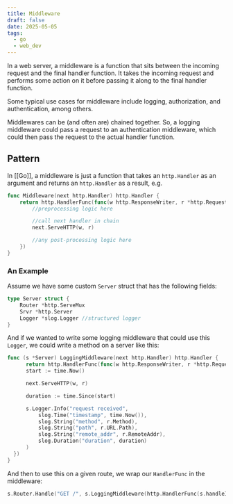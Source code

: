 ```yaml
---
title: Middleware
draft: false
date: 2025-05-05
tags:
  - go
  - web_dev
---
```

In a web server, a middleware is a function that sits between the incoming request and the final handler function. It takes the incoming request and performs some action on it before passing it along to the final handler function.

Some typical use cases for middleware include logging, authorization, and authentication, among others.

Middlewares can be (and often are) chained together. So, a logging middleware could pass a request to an authentication middleware, which could then pass the request to the actual handler function.

## Pattern

In [[Go]], a middleware is just a function that takes an `http.Handler` as an argument and returns an `http.Handler` as a result, e.g.

```go
func Middleware(next http.Handler) http.Handler {
	return http.HandlerFunc(func(w http.ResponseWriter, r *http.Request) {
		//preprocessing logic here

		//call next handler in chain
		next.ServeHTTP(w, r)

		//any post-processing logic here
	})
}
```

### An Example

Assume we have some custom `Server` struct that has the following fields:

```go
type Server struct {
	Router *http.ServeMux
	Srvr *http.Server 
	Logger *slog.Logger //structured logger
}
```

And if we wanted to write some logging middleware that could use this `Logger`, we could write a method on a server like this:

```go
func (s *Server) LoggingMiddleware(next http.Handler) http.Handler {
	  return http.HandlerFunc(func(w http.ResponseWriter, r *http.Request) {
	  start := time.Now()

	  next.ServeHTTP(w, r)

	  duration := time.Since(start)

	  s.Logger.Info("request received",
		  slog.Time("timestamp", time.Now()),
		  slog.String("method", r.Method),
		  slog.String("path", r.URL.Path),
		  slog.String("remote_addr", r.RemoteAddr),
		  slog.Duration("duration", duration)
	  )
  })
}
```

And then to use this on a given route, we wrap our `HandlerFunc` in the middleware:

```go
s.Router.Handle("GET /", s.LoggingMiddleware(http.HandlerFunc(s.handleIndex))) //assumes we have some handleIndex method defined
```
